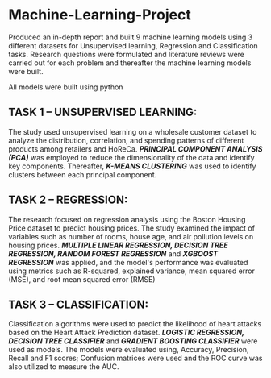 # Machine-Learning-Project
Produced an in-depth report and built 9 machine learning models using 3 different datasets for Unsupervised learning, Regression and Classification tasks. Research questions were formulated and literature reviews were carried out for each problem and thereafter the machine learning models were built.

All models were built using python

## TASK 1 – UNSUPERVISED LEARNING:
The study used unsupervised learning on a wholesale customer dataset to analyze the distribution, correlation, and spending patterns of different products among retailers and HoReCa. _**PRINCIPAL COMPONENT ANALYSIS (PCA)**_ was employed to reduce the dimensionality of the data and identify key components. Thereafter, _**K-MEANS CLUSTERING**_ was used to identify clusters between each principal component.

## TASK 2 – REGRESSION:
The research focused on regression analysis using the Boston Housing Price dataset to predict housing prices. The study examined the impact of variables such as number of rooms, house age, and air pollution levels on housing prices. _**MULTIPLE LINEAR REGRESSION, DECISION TREE REGRESSION, RANDOM FOREST REGRESSION**_ and _**XGBOOST REGRESSION**_ was applied, and the model's performance was evaluated using metrics such as R-squared, explained variance, mean squared error (MSE), and root mean squared error (RMSE)

## TASK 3 – CLASSIFICATION:
Classification algorithms were used to predict the likelihood of heart attacks based on the Heart Attack Prediction dataset. _**LOGISTIC REGRESSION, DECISION TREE CLASSIFIER**_ and _**GRADIENT BOOSTING CLASSIFIER**_ were used as models. The models were evaluated using, Accuracy, Precision, Recall and F1 scores; Confusion matrices were used and the ROC curve was also utilized to measure the AUC.
